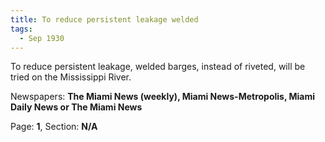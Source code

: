 ```yaml
---  
title: To reduce persistent leakage welded  
tags:  
  - Sep 1930  
---  
```

  
To reduce persistent leakage, welded barges, instead of riveted, will be tried on the Mississippi River.  
  
Newspapers: **The Miami News (weekly), Miami News-Metropolis, Miami Daily News or The Miami News**  
  
Page: **1**, Section: **N/A** 
